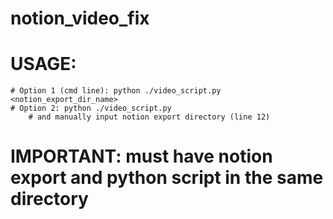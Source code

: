 # notion_video_fix

# USAGE: 
    # Option 1 (cmd line): python ./video_script.py <notion_export_dir_name>
    # Option 2: python ./video_script.py
        # and manually input notion export directory (line 12)
# IMPORTANT: must have notion export and python script in the same directory
